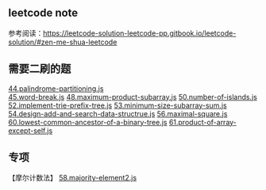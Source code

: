 ## leetcode note
参考阅读：https://leetcode-solution-leetcode-pp.gitbook.io/leetcode-solution/#zen-me-shua-leetcode

## 需要二刷的题
[44.palindrome-partitioning.js](./medium/44.palindrome-partitioning.js)  
[45.word-break.js](./medium/45.word-break.js)
[48.maximum-product-subarray.js](./medium/48.maximum-product-subarray.js)
[50.number-of-islands.js](./medium/50.number-of-islands.js)
[52.implement-trie-prefix-tree.js](./medium/52.implement-trie-prefix-tree.js)
[53.minimum-size-subarray-sum.js](./medium/53.minimum-size-subarray-sum.js)
[54.design-add-and-search-data-structrue.js](./medium/54.design-add-and-search-data-structrue.js)
[56.maximal-square.js](./medium/56.maximal-square.js)
[60.lowest-common-ancestor-of-a-binary-tree.js](./medium/60.lowest-common-ancestor-of-a-binary-tree.js)
[61.product-of-array-except-self.js](./medium/61.product-of-array-except-self.js)

## 专项 
【摩尔计数法】
[58.majority-element2.js](./medium/58.majority-element2.js)